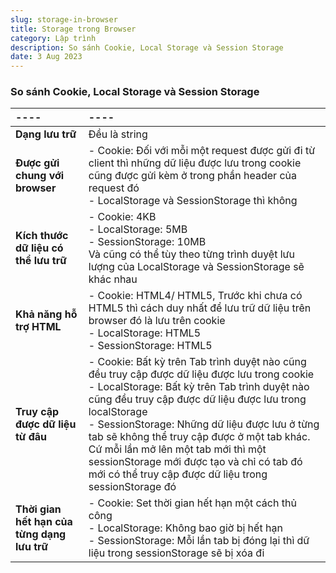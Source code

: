 ```yaml
---
slug: storage-in-browser
title: Storage trong Browser
category: Lập trình
description: So sánh Cookie, Local Storage và Session Storage
date: 3 Aug 2023
---
```

### So sánh Cookie, Local Storage và Session Storage

| ---- | ---- |
|:-------|:------|
| **Dạng lưu trữ** | Đều là string |
|  **Được gửi chung với browser**  |  - Cookie: Đối với mỗi một request được gửi đi từ client thì những dữ liệu được lưu trong cookie cũng được gửi kèm ở trong phần header của request đó <br /> - LocalStorage và SessionStorage thì không  |
|  **Kích thước dữ liệu có thể lưu trữ**  |  - Cookie: 4KB <br /> - LocalStorage: 5MB  <br /> - SessionStorage: 10MB  <br /> Và cũng có thể tùy theo từng trình duyệt lưu lượng của LocalStorage và SessionStorage sẽ khác nhau |
| **Khả năng hỗ trợ HTML** | - Cookie: HTML4/ HTML5, Trước khi chưa có HTML5 thì cách duy nhất để lưu trữ dữ liệu trên browser đó là lưu trên cookie<br /> - LocalStorage: HTML5 <br /> - SessionStorage: HTML5 |
| **Truy cập được dữ liệu từ đâu**  | - Cookie: Bất kỳ trên Tab trình duyệt nào cũng đều truy cập được dữ liệu được lưu trong cookie <br /> - LocalStorage: Bất kỳ trên Tab trình duyệt nào cũng đều truy cập được dữ liệu được lưu trong localStorage <br /> - SessionStorage: Những dữ liệu được lưu ở từng tab sẽ không thể truy cập được ở một tab khác. Cứ mỗi lần mở lên một tab mới thì một sessionStorage mới được tạo và chỉ có tab đó mới có thể truy cập được dữ liệu trong sessionStorage đó|
| **Thời gian hết hạn của từng dạng lưu trữ** | - Cookie: Set thời gian hết hạn một cách thủ công<br /> - LocalStorage: Không bao giờ bị hết hạn <br /> - SessionStorage: Mỗi lần tab bị đóng lại thì dữ liệu trong sessionStorage sẽ bị xóa đi |
